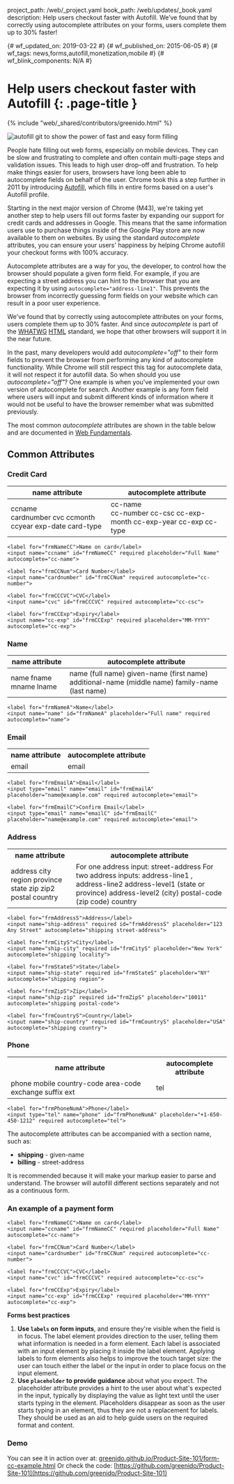 project_path: /web/_project.yaml
book_path: /web/updates/_book.yaml
description: Help users checkout faster with Autofill. We’ve found that by correctly using autocomplete attributes on your forms, users complete them up to 30% faster!

{# wf_updated_on: 2019-03-22 #}
{# wf_published_on: 2015-06-05 #}
{# wf_tags: news,forms,autofill,monetization,mobile #}
{# wf_blink_components: N/A #}

# Help users checkout faster with Autofill {: .page-title }

{% include "web/_shared/contributors/greenido.html" %}

<img src="/web/updates/images/2015-06-05-checkout-faster-with-autofill/autofill-1.gif" alt="autofill git to show the power of fast and easy form filling" class="attempt-right">

People hate filling out web forms, especially on mobile devices. They can be
slow and frustrating to complete and often contain multi-page steps and
validation issues. This leads to high user drop-off and frustration. To help
make things easier for users, browsers have long been able to autocomplete
fields on behalf of the user. Chrome took this a step further in 2011 by
introducing [Autofill](https://support.google.com/chrome/answer/142893),
which fills in entire forms based on a user's Autofill profile.

Starting in the next major version of Chrome (M43), we're taking yet another
step to help users fill out forms faster by expanding our support for credit
cards and addresses in Google. This means that the same information users use to
purchase things inside of the Google Play store are now available to them on
websites. By using the standard _autocomplete_ attributes, you can ensure your
users' happiness by helping Chrome autofill your checkout forms with 100%
accuracy.

Autocomplete attributes are a way for you, the developer, to control how the
browser should populate a given form field.  For example, if you are expecting a
street address you can hint to the browser that you are expecting it by using
`autocomplete="address-line1"`. This prevents the browser from incorrectly
guessing form fields on your website which can result in a poor user experience.

We've found that by correctly using autocomplete attributes on your forms, users
complete them up to 30% faster. And since _autocomplete_ is part of the
[WHATWG](https://html.spec.whatwg.org/multipage/forms.html#autofill)
[HTML](https://html.spec.whatwg.org/multipage/form-control-infrastructure.html#autofill)
standard, we hope that other browsers will support it in the near future.


In the past, many developers would add _autocomplete="off"_ to their form fields
to prevent the browser from performing any kind of autocomplete functionality.
While Chrome will still respect this tag for autocomplete data, it will not
respect it for autofill data. So when should you use _autocomplete="off"_? One
example is when you've implemented your own version of autocomplete for search.
Another example is any form field where users will input and submit different
kinds of information where it would not be useful to have the browser remember
what was submitted previously.

The most common _autocomplete_ attributes are shown in the table below and are
documented in [Web Fundamentals](/web/fundamentals/design-and-ux/input/forms/).

## Common Attributes

### Credit Card

<table class="">
  <thead>
    <tr>
      <th>
        name attribute
      </th>
      <th>
        autocomplete attribute
      </th>
    </tr>
  </thead>
  <tbody>
    <tr>
      <td>
        ccname<br>
        cardnumber
        cvc
        ccmonth
        ccyear
        exp-date
        card-type
      </td>
      <td>
        cc-name<br>
        cc-number
        cc-csc
        cc-exp-month
        cc-exp-year
        cc-exp
        cc-type
      </td>
    </tr>
  </tbody>
</table>


    <label for="frmNameCC">Name on card</label>
    <input name="ccname" id="frmNameCC" required placeholder="Full Name" autocomplete="cc-name">

    <label for="frmCCNum">Card Number</label>
    <input name="cardnumber" id="frmCCNum" required autocomplete="cc-number">

    <label for="frmCCCVC">CVC</label>
    <input name="cvc" id="frmCCCVC" required autocomplete="cc-csc">

    <label for="frmCCExp">Expiry</label>
    <input name="cc-exp" id="frmCCExp" required placeholder="MM-YYYY" autocomplete="cc-exp">


### Name

<table class="">
<thead>
  <tr>
    <th>name attribute</th>
    <th>autocomplete attribute</th>
  </tr>
</thead>

<tr>
<td>
name
fname
mname
lname
</td>
<td>
name (full name)
given-name (first name)
additional-name (middle name)
family-name (last name)
</td>
</tr>
</table>


    <label for="frmNameA">Name</label>
    <input name="name" id="frmNameA" placeholder="Full name" required autocomplete="name">


### Email

<table>
<tr>
<th>
name attribute
</th>
<th>
autocomplete attribute
</th>
</tr>
<tr>
<td>
email
</td>
<td>
email
</td>
</tr>
</table>


    <label for="frmEmailA">Email</label>
    <input type="email" name="email" id="frmEmailA" placeholder="name@example.com" required autocomplete="email">

    <label for="frmEmailC">Confirm Email</label>
    <input type="email" name="emailC" id="frmEmailC" placeholder="name@example.com" required autocomplete="email">


### Address

<table>
<tr>
<th markdown="block">
name attribute
</th>
<th>
autocomplete attribute
</th>
</tr>
<tr>
<td>
address
city
region
province
state
zip
zip2
postal
country
</td>
<td>
For one address input: street-address
For two address inputs: address-line1 , address-line2
address-level1 (state or province)
address-level2 (city)
postal-code (zip code)
country
</td>
</tr>
</table>


    <label for="frmAddressS">Address</label>
    <input name="ship-address" required id="frmAddressS" placeholder="123 Any Street" autocomplete="shipping street-address">

    <label for="frmCityS">City</label>
    <input name="ship-city" required id="frmCityS" placeholder="New York" autocomplete="shipping locality">

    <label for="frmStateS">State</label>
    <input name="ship-state" required id="frmStateS" placeholder="NY" autocomplete="shipping region">

    <label for="frmZipS">Zip</label>
    <input name="ship-zip" required id="frmZipS" placeholder="10011" autocomplete="shipping postal-code">

    <label for="frmCountryS">Country</label>
    <input name="ship-country" required id="frmCountryS" placeholder="USA" autocomplete="shipping country">



### Phone

<table>
<tr>
<th>
name attribute
</th>
<th>
autocomplete attribute
</th>
</tr>
<tr>
<td markdown="block">
phone
mobile
country-code
area-code
exchange
suffix
ext
</td>
<td markdown="block">
tel
</td>
</tr>
</table>


    <label for="frmPhoneNumA">Phone</label>
    <input type="tel" name="phone" id="frmPhoneNumA" placeholder="+1-650-450-1212" required autocomplete="tel">



The autocomplete attributes can be accompanied with a section name, such as:

* **shipping** - given-name
* **billing**  - street-address<br/>

It is recommended because it will make your markup easier to parse and
understand. The browser will autofill different sections separately and not as a
continuous form.

### An example of a payment form


    <label for="frmNameCC">Name on card</label>
    <input name="ccname" id="frmNameCC" required placeholder="Full Name" autocomplete="cc-name">

    <label for="frmCCNum">Card Number</label>
    <input name="cardnumber" id="frmCCNum" required autocomplete="cc-number">

    <label for="frmCCCVC">CVC</label>
    <input name="cvc" id="frmCCCVC" required autocomplete="cc-csc">

    <label for="frmCCExp">Expiry</label>
    <input name="cc-exp" id="frmCCExp" required placeholder="MM-YYYY" autocomplete="cc-exp">


**Forms best practices**

1. **Use `labels` on form inputs**, and ensure they're visible when the
   field is in focus. The label element provides direction to the user, telling
   them what information is needed in a form element. Each label is associated
   with an input element by placing it inside the label element. Applying labels
   to form elements also helps to improve the touch target size: the user can
   touch either the label or the input in order to place focus on the input
   element.
1. **Use `placeholder` to provide guidance** about what you expect. The
   placeholder attribute provides a hint to the user about what's expected in
   the input, typically by displaying the value as light text until the user
   starts typing in the element. Placeholders disappear as soon as the user
   starts typing in an element, thus they are not a replacement for labels. They
   should be used as an aid to help guide users on the required format and
   content.

### Demo

You can see it in action over at:
[greenido.github.io/Product-Site-101/form-cc-example.html](https://greenido.github.io/Product-Site-101/form-cc-example.html)
Or check the code:
[https://github.com/greenido/Product-Site-101](https://github.com/greenido/Product-Site-101)




